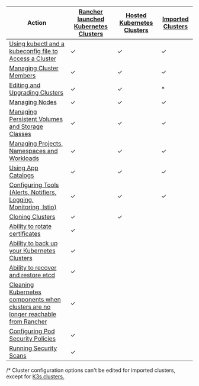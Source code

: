 | Action | [Rancher launched Kubernetes Clusters]({{<baseurl>}}/rancher/latest/en/cluster-provisioning/rke-clusters/) | [Hosted Kubernetes Clusters]({{<baseurl>}}/rancher/latest/en/cluster-provisioning/hosted-kubernetes-clusters/) | [Imported Clusters]({{<baseurl>}}/rancher/latest/en/cluster-provisioning/imported-clusters) |
| --- | --- | ---| ---|
| [Using kubectl and a kubeconfig file to Access a Cluster]({{<baseurl>}}/rancher/latest/en/cluster-admin/cluster-access/kubectl/) | ✓ | ✓ | ✓ |
| [Managing Cluster Members]({{<baseurl>}}/rancher/latest/en/cluster-admin/cluster-access/cluster-members/) | ✓ | ✓ | ✓ |
| [Editing and Upgrading Clusters]({{<baseurl>}}/rancher/latest/en/cluster-admin/editing-clusters/) | ✓ | ✓ | * |
| [Managing Nodes]({{<baseurl>}}/rancher/latest/en/cluster-admin/nodes) | ✓ | ✓ | ✓ |
| [Managing Persistent Volumes and Storage Classes]({{<baseurl>}}/rancher/latest/en/cluster-admin/volumes-and-storage/) | ✓ | ✓ | ✓ |
| [Managing Projects, Namespaces and Workloads]({{<baseurl>}}/rancher/latest/en/cluster-admin/projects-and-namespaces/) | ✓ | ✓ | ✓ |
| [Using App Catalogs]({{<baseurl>}}/rancher/latest/en/catalog/) | ✓ | ✓ | ✓ |
| [Configuring Tools (Alerts, Notifiers, Logging, Monitoring, Istio)]({{<baseurl>}}/rancher/latest/en/cluster-admin/tools/) | ✓ | ✓ | ✓ |
| [Cloning Clusters]({{<baseurl>}}/rancher/latest/en/cluster-admin/cloning-clusters/)| ✓ | ✓ | |
| [Ability to rotate certificates]({{<baseurl>}}/rancher/latest/en/cluster-admin/certificate-rotation/) | ✓ |  | |
| [Ability to back up your Kubernetes Clusters]({{<baseurl>}}/rancher/latest/en/cluster-admin/backing-up-etcd/) | ✓ | | |
| [Ability to recover and restore etcd]({{<baseurl>}}/rancher/latest/en/cluster-admin/restoring-etcd/) | ✓ | | |
| [Cleaning Kubernetes components when clusters are no longer reachable from Rancher]({{<baseurl>}}/rancher/latest/en/cluster-admin/cleaning-cluster-nodes/) | ✓ | | |
| [Configuring Pod Security Policies]({{<baseurl>}}/rancher/latest/en/cluster-admin/pod-security-policy/) | ✓ |  | |
| [Running Security Scans]({{<baseurl>}}/rancher/latest/en/security/security-scan/) | ✓ |  | |

/* Cluster configuration options can't be edited for imported clusters, except for [K3s clusters.]({{<baseurl>}}/rancher/latest/en/cluster-provisioning/imported-clusters/#additional-features-for-imported-k3s-clusters)
